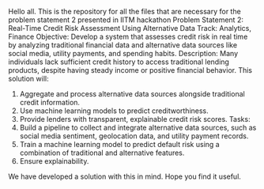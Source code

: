 Hello all.
This is the repository for all the files that are necessary for the problem statement 2 presented in IITM hackathon
Problem Statement 2: Real-Time Credit Risk Assessment Using Alternative
 Data
 Track: Analytics, Finance
 Objective:
 Develop a system that assesses credit risk in real time by analyzing traditional financial data
 and alternative data sources like social media, utility payments, and spending habits.
 Description:
 Many individuals lack sufficient credit history to access traditional lending products, despite
 having steady income or positive financial behavior. This solution will:
 1. Aggregate and process alternative data sources alongside traditional credit information.
 2. Use machine learning models to predict creditworthiness.
 3. Provide lenders with transparent, explainable credit risk scores.
 Tasks:
 1. Build a pipeline to collect and integrate alternative data sources, such as social media
 sentiment, geolocation data, and utility payment records.
 2. Train a machine learning model to predict default risk using a combination of traditional
 and alternative features.
 3. Ensure explainability.

We have developed a solution with this in mind.
Hope you find it useful.
